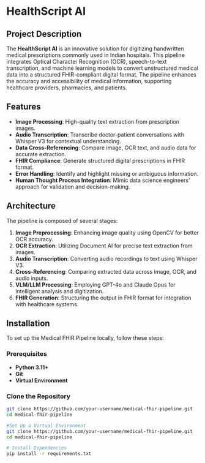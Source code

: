 # HealthScript AI

## Project Description

The **HealthScript AI** is an innovative solution for digitizing handwritten medical prescriptions commonly used in Indian hospitals. This pipeline integrates Optical Character Recognition (OCR), speech-to-text transcription, and machine learning models to convert unstructured medical data into a structured FHIR-compliant digital format. The pipeline enhances the accuracy and accessibility of medical information, supporting healthcare providers, pharmacies, and patients.

## Features

- **Image Processing**: High-quality text extraction from prescription images.
- **Audio Transcription**: Transcribe doctor-patient conversations with Whisper V3 for contextual understanding.
- **Data Cross-Referencing**: Compare image, OCR text, and audio data for accurate extraction.
- **FHIR Compliance**: Generate structured digital prescriptions in FHIR format.
- **Error Handling**: Identify and highlight missing or ambiguous information.
- **Human Thought Process Integration**: Mimic data science engineers' approach for validation and decision-making.

## Architecture

The pipeline is composed of several stages:

1. **Image Preprocessing**: Enhancing image quality using OpenCV for better OCR accuracy.
2. **OCR Extraction**: Utilizing Document AI for precise text extraction from images.
3. **Audio Transcription**: Converting audio recordings to text using Whisper V3.
4. **Cross-Referencing**: Comparing extracted data across image, OCR, and audio inputs.
5. **VLM/LLM Processing**: Employing GPT-4o and Claude Opus for intelligent analysis and digitization.
6. **FHIR Generation**: Structuring the output in FHIR format for integration with healthcare systems.


## Installation

To set up the Medical FHIR Pipeline locally, follow these steps:

### Prerequisites

- **Python 3.11+**
- **Git**
- **Virtual Environment**

### Clone the Repository
 ```bash
 git clone https://github.com/your-username/medical-fhir-pipeline.git
 cd medical-fhir-pipeline

 #Set Up a Virtual Environment
 git clone https://github.com/your-username/medical-fhir-pipeline.git
 cd medical-fhir-pipeline

 # Install Dependencies
 pip install -r requirements.txt








